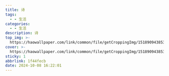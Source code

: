 ```yaml
---
title: 诗
tags:
  - - 生活
categories:
  - - 生活
description: 诗
top_img: >-
  https://haowallpaper.com/link/common/file/getCroppingImg/15189094385356096
cover: >-
  https://haowallpaper.com/link/common/file/getCroppingImg/15189094385356096
sticky: 1
abbrlink: 1f44fecb
date: 2024-10-08 16:22:01
---
```


